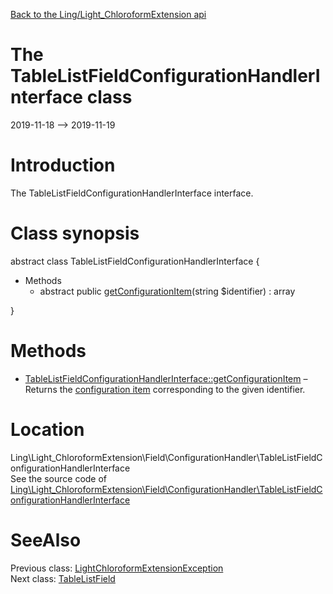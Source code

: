 [Back to the Ling/Light_ChloroformExtension api](https://github.com/lingtalfi/Light_ChloroformExtension/blob/master/doc/api/Ling/Light_ChloroformExtension.md)



The TableListFieldConfigurationHandlerInterface class
================
2019-11-18 --> 2019-11-19






Introduction
============

The TableListFieldConfigurationHandlerInterface interface.



Class synopsis
==============


abstract class <span class="pl-k">TableListFieldConfigurationHandlerInterface</span>  {

- Methods
    - abstract public [getConfigurationItem](https://github.com/lingtalfi/Light_ChloroformExtension/blob/master/doc/api/Ling/Light_ChloroformExtension/Field/ConfigurationHandler/TableListFieldConfigurationHandlerInterface/getConfigurationItem.md)(string $identifier) : array

}






Methods
==============

- [TableListFieldConfigurationHandlerInterface::getConfigurationItem](https://github.com/lingtalfi/Light_ChloroformExtension/blob/master/doc/api/Ling/Light_ChloroformExtension/Field/ConfigurationHandler/TableListFieldConfigurationHandlerInterface/getConfigurationItem.md) &ndash; Returns the [configuration item](https://github.com/lingtalfi/Light_ChloroformExtension/blob/master/doc/pages/conception-notes.md#configuration-item) corresponding to the given identifier.





Location
=============
Ling\Light_ChloroformExtension\Field\ConfigurationHandler\TableListFieldConfigurationHandlerInterface<br>
See the source code of [Ling\Light_ChloroformExtension\Field\ConfigurationHandler\TableListFieldConfigurationHandlerInterface](https://github.com/lingtalfi/Light_ChloroformExtension/blob/master/Field/ConfigurationHandler/TableListFieldConfigurationHandlerInterface.php)



SeeAlso
==============
Previous class: [LightChloroformExtensionException](https://github.com/lingtalfi/Light_ChloroformExtension/blob/master/doc/api/Ling/Light_ChloroformExtension/Exception/LightChloroformExtensionException.md)<br>Next class: [TableListField](https://github.com/lingtalfi/Light_ChloroformExtension/blob/master/doc/api/Ling/Light_ChloroformExtension/Field/TableListField.md)<br>
